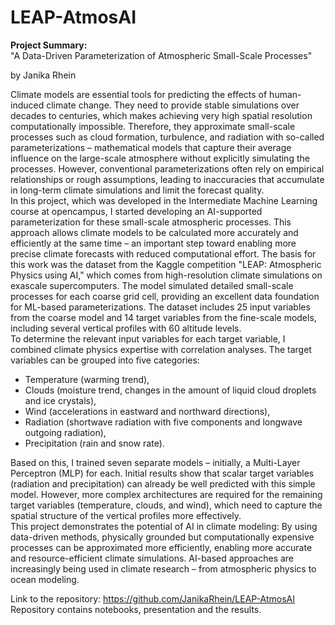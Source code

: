 # LEAP-AtmosAI

**Project Summary:**  
"A Data-Driven Parameterization of Atmospheric Small-Scale Processes"  

by Janika Rhein  

Climate models are essential tools for predicting the effects of human-induced climate change. They
need to provide stable simulations over decades to centuries, which makes achieving very high
spatial resolution computationally impossible. Therefore, they approximate small-scale processes
such as cloud formation, turbulence, and radiation with so-called parameterizations – mathematical
models that capture their average influence on the large-scale atmosphere without explicitly
simulating the processes. However, conventional parameterizations often rely on empirical
relationships or rough assumptions, leading to inaccuracies that accumulate in long-term climate
simulations and limit the forecast quality.  
In this project, which was developed in the Intermediate Machine Learning course at opencampus, I
started developing an AI-supported parameterization for these small-scale atmospheric processes.
This approach allows climate models to be calculated more accurately and efficiently at the same
time – an important step toward enabling more precise climate forecasts with reduced
computational effort. The basis for this work was the dataset from the Kaggle competition "LEAP:
Atmospheric Physics using AI," which comes from high-resolution climate simulations on exascale
supercomputers. The model simulated detailed small-scale processes for each coarse grid cell,
providing an excellent data foundation for ML-based parameterizations. The dataset includes 25
input variables from the coarse model and 14 target variables from the fine-scale models, including
several vertical profiles with 60 altitude levels.  
To determine the relevant input variables for each target variable, I combined climate physics
expertise with correlation analyses. The target variables can be grouped into five categories:

- Temperature (warming trend),  
- Clouds (moisture trend, changes in the amount of liquid cloud droplets and ice crystals),  
- Wind (accelerations in eastward and northward directions),  
- Radiation (shortwave radiation with five components and longwave outgoing radiation),  
- Precipitation (rain and snow rate).  
 
Based on this, I trained seven separate models – initially, a Multi-Layer Perceptron (MLP) for each.
Initial results show that scalar target variables (radiation and precipitation) can already be well
predicted with this simple model. However, more complex architectures are required for the
remaining target variables (temperature, clouds, and wind), which need to capture the spatial
structure of the vertical profiles more effectively.  
This project demonstrates the potential of AI in climate modeling: By using data-driven methods,
physically grounded but computationally expensive processes can be approximated more efficiently,
enabling more accurate and resource-efficient climate simulations. AI-based approaches are
increasingly being used in climate research – from atmospheric physics to ocean modeling.  

Link to the repository: https://github.com/JanikaRhein/LEAP-AtmosAI  
Repository contains notebooks, presentation and the results.
